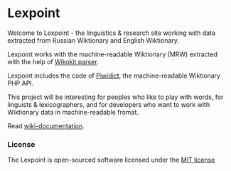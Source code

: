 Lexpoint
========

Welcome to Lexpoint - the linguistics & research site working with data extracted from Russian 
Wiktionary and English Wiktionary.

Lexpoint works with the machine-readable Wiktionary (MRW) extracted with the help of [Wikokit parser](https://github.com/componavt/wikokit).

Lexpoint includes the code of [Piwidict](https://github.com/componavt/piwidict), the machine-readable Wiktionary PHP API.

This project will be interesting for peoples who like to play with words, for linguists & lexicographers, and for developers who want to work with Wiktionary data in machine-readable fromat.

Read [wiki-documentation](https://github.com/componavt/lexpoint/wiki).

### License

The Lexpoint is open-sourced software licensed under the [MIT license](http://opensource.org/licenses/MIT)
